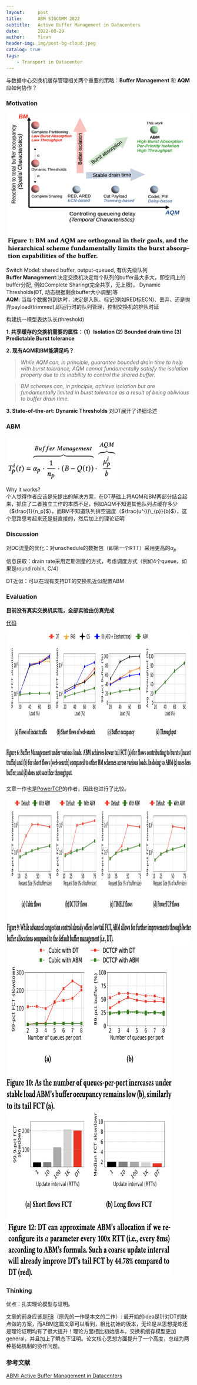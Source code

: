 ```yaml
---
layout:     post
title:      ABM SIGCOMM 2022
subtitle:   Active Buffer Management in Datacenters
date:       2022-08-29
author:     Yiran
header-img: img/post-bg-cloud.jpeg
catalog: true
tags:
    - Transport in Datacenter
---
```


与数据中心交换机缓存管理相关两个重要的策略：**Buffer Management** 和 **AQM** 应如何协作？

### Motivation

<img width="500" height="400" src="/img/post-abm-1.png"/>

Switch Model: shared buffer, output-queued, 有优先级队列  
**Buffer Management**:决定交换机决定每个队列的buffer最大多大，即空间上的buffer分配, 例如Complete Sharing(完全共享，无上限)， Dynamic Thresholds(DT, 动态根据剩余buffer大小调整)等  
**AQM**: 当每个数据包到达时，决定是入队、标记(例如RED标ECN)、丢弃、还是抛弃payload(trimmed),即运行时的队列管理，控制交换机的排队时延

构建统一模型表达队长(threshold) 

**1. 共享缓存的交换机需要的属性：（1）Isolation (2) Bounded drain time (3) Predictable Burst tolerance**

**2. 现有AQM和BM能满足吗？**  
>*While AQM can, in principle, guarantee bounded drain time to help with burst tolerance, AQM cannot fundamentally satisfy the isolation property due to its inability to control the shared buffer.*

>*BM schemes can, in principle, achieve isolation but are fundamentally limited in burst tolerance as a result of being oblivious to buffer drain time.*

**3. State-of-the-art: Dynamic Thresholds** 对DT展开了详细论述

### ABM

<img width="300" height="120" src="/img/post-abm-2.png"/>

Why it works?  
个人觉得作者应该是先提出的解决方案，在DT基础上将AQM和BM两部分结合起来，抓住了二者独立工作的本质不足，例如AQM不知道其他队列占缓存多少（$\frac{1}{n_p}$），而BM不知道队列排空速度（$\frac{u^{i}\_{p}}{b}$），这个思路思考起来还是挺直接的，然后加上的理论证明

### Discussion

对DC流量的优化：对unschedule的数据包（即第一个RTT）采用更高的$\alpha_{p}$

信息获取：drain rate采用定期测量的方式，考虑调度方式（例如4个queue，如果是round robin, C/4）

DT近似：可以在现有支持DT的交换机近似配置ABM


### Evaluation

**目前没有真实交换机实现，全部实验由仿真完成**

[代码](https://github.com/inet-tub/ns3-datacenter)

<img width="950" height="400" src="/img/post-abm-3.png"/>

文章一作也是[PowerTCP](https://yi-ran.github.io/2022/05/03/PowerTCP-NSDI-2022/)的作者，因此也进行了比较。

<img width="950" height="400" src="/img/post-abm-4.png"/>

<img width="450" height="450" src="/img/post-abm-5.png"/>


<img width="450" height="450" src="/img/post-abm-6.png"/>


### Thinking

优点：扎实理论模型与证明。

文章的前身应该是[FB](https://nsg.ee.ethz.ch/fileadmin/user_upload/publications/fb-submitted.pdf)（原先的一作是本文的二作）: 最开始的idea是针对DT的缺点做的方案，而ABM这篇文章可以看到，相比初始的版本，无论是从思想提炼还是理论证明均有了很大提升！理论方面相比初始版本，交换机缓存模型更加general，并且加上了瞬态下证明。论文核心思想方面提升了一个高度，总结为两种基础机制的协作问题。

### 参考文献

[ABM: Active Buffer Management in Datacenters](https://people.csail.mit.edu/ghobadi/papers/abm_sigcomm_2022.pdf)
